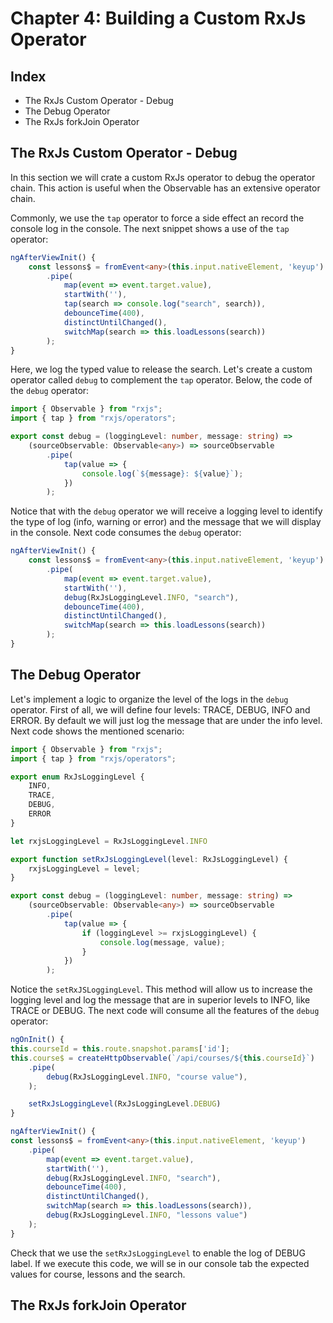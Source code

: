 # Chapter 4: Building a Custom RxJs Operator

## Index
- The RxJs Custom Operator - Debug
- The Debug Operator
- The RxJs forkJoin Operator

## The RxJs Custom Operator - Debug
In this section we will crate a custom RxJs operator to debug the operator chain. This action is useful when the Observable has an extensive operator chain.

Commonly, we use the `tap` operator to force a side effect an record the console log in the console. The next snippet shows a use of the `tap` operator:

```ts
ngAfterViewInit() {
    const lessons$ = fromEvent<any>(this.input.nativeElement, 'keyup')
        .pipe(
            map(event => event.target.value),
            startWith(''),
            tap(search => console.log("search", search)),
            debounceTime(400),
            distinctUntilChanged(),
            switchMap(search => this.loadLessons(search))
        );
}
```

Here, we log the typed value to release the search. Let's create a custom operator called `debug` to complement the `tap` operator. Below, the code of the `debug` operator:

```ts
import { Observable } from "rxjs";
import { tap } from "rxjs/operators";

export const debug = (loggingLevel: number, message: string) =>
    (sourceObservable: Observable<any>) => sourceObservable
        .pipe(
            tap(value => {
                console.log(`${message}: ${value}`);
            })
        );
```

Notice that with the `debug` operator we will receive a logging level to identify the type of log (info, warning or error) and the message that we will display in the console. Next code consumes the `debug` operator:

```ts
ngAfterViewInit() {
    const lessons$ = fromEvent<any>(this.input.nativeElement, 'keyup')
        .pipe(
            map(event => event.target.value),
            startWith(''),
            debug(RxJsLoggingLevel.INFO, "search"),
            debounceTime(400),
            distinctUntilChanged(),
            switchMap(search => this.loadLessons(search))
        );
}
```

## The Debug Operator
Let's implement a logic to organize the level of the logs in the `debug` operator. First of all, we will define four levels: TRACE, DEBUG, INFO and ERROR. By default we will just log the message that are under the info level. Next code shows the mentioned scenario:

```ts
import { Observable } from "rxjs";
import { tap } from "rxjs/operators";

export enum RxJsLoggingLevel {
    INFO,
    TRACE,
    DEBUG,
    ERROR
}

let rxjsLoggingLevel = RxJsLoggingLevel.INFO

export function setRxJsLoggingLevel(level: RxJsLoggingLevel) {
    rxjsLoggingLevel = level;
}

export const debug = (loggingLevel: number, message: string) =>
    (sourceObservable: Observable<any>) => sourceObservable
        .pipe(
            tap(value => {
                if (loggingLevel >= rxjsLoggingLevel) {
                    console.log(message, value);
                }
            })
        );
```

Notice the `setRxJSLoggingLevel`. This method will allow us to increase the logging level and log the message that are in superior levels to INFO, like TRACE or DEBUG. The next code will consume all the features of the `debug` operator:

```ts
ngOnInit() {
this.courseId = this.route.snapshot.params['id'];
this.course$ = createHttpObservable(`/api/courses/${this.courseId}`)
    .pipe(
        debug(RxJsLoggingLevel.INFO, "course value"),
    );

    setRxJsLoggingLevel(RxJsLoggingLevel.DEBUG)
}

ngAfterViewInit() {
const lessons$ = fromEvent<any>(this.input.nativeElement, 'keyup')
    .pipe(
        map(event => event.target.value),
        startWith(''),
        debug(RxJsLoggingLevel.INFO, "search"),
        debounceTime(400),
        distinctUntilChanged(),
        switchMap(search => this.loadLessons(search)),
        debug(RxJsLoggingLevel.INFO, "lessons value")
    );
}
```

Check that we use the `setRxJsLoggingLevel` to enable the log of DEBUG label. If we execute this code, we will se in our console tab the expected values for course, lessons and the search.

## The RxJs forkJoin Operator